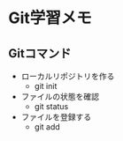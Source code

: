 # Git学習メモ
## Gitコマンド

- ローカルリポジトリを作る
  - git init
- ファイルの状態を確認
  - git status
- ファイルを登録する
  - git add
